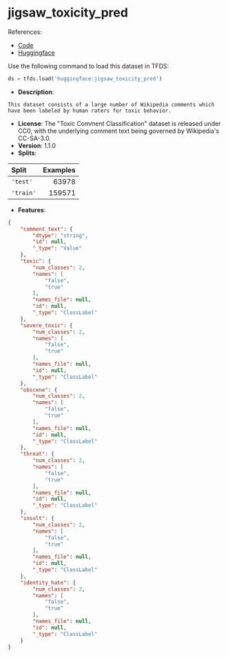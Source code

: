 # jigsaw_toxicity_pred

References:

*   [Code](https://github.com/huggingface/datasets/blob/master/datasets/jigsaw_toxicity_pred)
*   [Huggingface](https://huggingface.co/datasets/jigsaw_toxicity_pred)



Use the following command to load this dataset in TFDS:

```python
ds = tfds.load('huggingface:jigsaw_toxicity_pred')
```

*   **Description**:

```
This dataset consists of a large number of Wikipedia comments which have been labeled by human raters for toxic behavior.
```

*   **License**: The "Toxic Comment Classification" dataset is released under CC0, with the underlying comment text being governed by Wikipedia's CC-SA-3.0.
*   **Version**: 1.1.0
*   **Splits**:

Split  | Examples
:----- | -------:
`'test'` | 63978
`'train'` | 159571

*   **Features**:

```json
{
    "comment_text": {
        "dtype": "string",
        "id": null,
        "_type": "Value"
    },
    "toxic": {
        "num_classes": 2,
        "names": [
            "false",
            "true"
        ],
        "names_file": null,
        "id": null,
        "_type": "ClassLabel"
    },
    "severe_toxic": {
        "num_classes": 2,
        "names": [
            "false",
            "true"
        ],
        "names_file": null,
        "id": null,
        "_type": "ClassLabel"
    },
    "obscene": {
        "num_classes": 2,
        "names": [
            "false",
            "true"
        ],
        "names_file": null,
        "id": null,
        "_type": "ClassLabel"
    },
    "threat": {
        "num_classes": 2,
        "names": [
            "false",
            "true"
        ],
        "names_file": null,
        "id": null,
        "_type": "ClassLabel"
    },
    "insult": {
        "num_classes": 2,
        "names": [
            "false",
            "true"
        ],
        "names_file": null,
        "id": null,
        "_type": "ClassLabel"
    },
    "identity_hate": {
        "num_classes": 2,
        "names": [
            "false",
            "true"
        ],
        "names_file": null,
        "id": null,
        "_type": "ClassLabel"
    }
}
```


